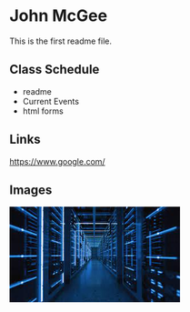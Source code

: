 # John McGee
This is the first readme file.

## Class Schedule
* readme
* Current Events
* html forms

## Links
https://www.google.com/

## Images
![Picture](\img\download.jpg)

